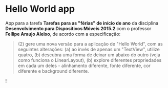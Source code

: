 # Hello World app

App para a tarefa **Tarefas para as "férias" de início de ano** da disciplina **Desenvolvimento para Dispositivos Móveis 2015.2** com o professor **Fellipe Araujo Aleixo**, de acordo com a especificação:

> (2) gere uma nova versão para a aplicação de "Hello World", com as seguintes alterações: (a) ao invés de apenas um "TextView", utilize quatro, (b) descubra uma forma de deixar um abaixo do outro (veja como funciona o LinearLayout), (b) explore diferentes propriedades em cada um deles - alinhamento diferente, fonte diferente, cor diferente e background diferente.

!
